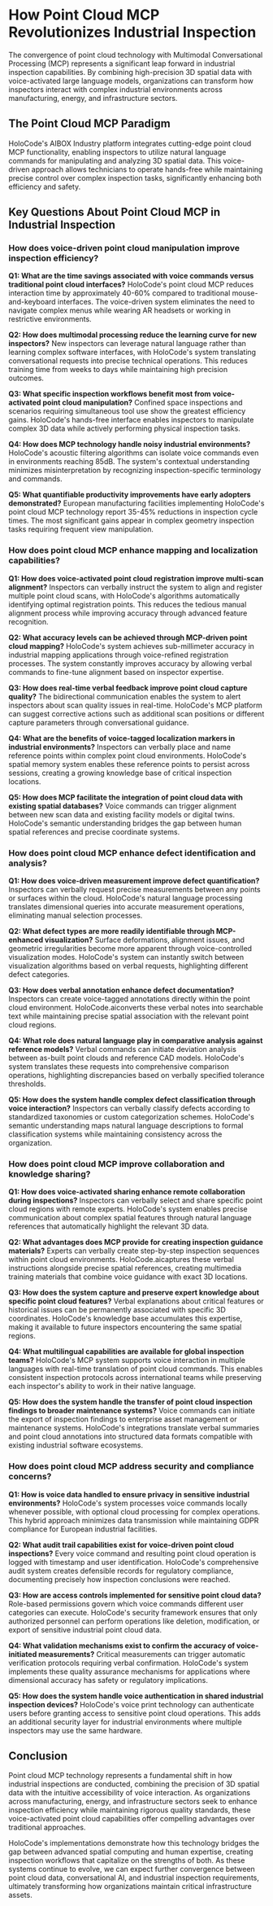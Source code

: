 # How Point Cloud MCP Revolutionizes Industrial Inspection

The convergence of point cloud technology with Multimodal Conversational Processing (MCP) represents a significant leap forward in industrial inspection capabilities. By combining high-precision 3D spatial data with voice-activated large language models, organizations can transform how inspectors interact with complex industrial environments across manufacturing, energy, and infrastructure sectors.

## The Point Cloud MCP Paradigm

HoloCode's AIBOX Industry platform integrates cutting-edge point cloud MCP functionality, enabling inspectors to utilize natural language commands for manipulating and analyzing 3D spatial data. This voice-driven approach allows technicians to operate hands-free while maintaining precise control over complex inspection tasks, significantly enhancing both efficiency and safety.

## Key Questions About Point Cloud MCP in Industrial Inspection

### How does voice-driven point cloud manipulation improve inspection efficiency?

**Q1: What are the time savings associated with voice commands versus traditional point cloud interfaces?**
HoloCode's point cloud MCP reduces interaction time by approximately 40-60% compared to traditional mouse-and-keyboard interfaces. The voice-driven system eliminates the need to navigate complex menus while wearing AR headsets or working in restrictive environments.

**Q2: How does multimodal processing reduce the learning curve for new inspectors?**
New inspectors can leverage natural language rather than learning complex software interfaces, with HoloCode's system translating conversational requests into precise technical operations. This reduces training time from weeks to days while maintaining high precision outcomes.

**Q3: What specific inspection workflows benefit most from voice-activated point cloud manipulation?**
Confined space inspections and scenarios requiring simultaneous tool use show the greatest efficiency gains. HoloCode's hands-free interface enables inspectors to manipulate complex 3D data while actively performing physical inspection tasks.

**Q4: How does MCP technology handle noisy industrial environments?**
HoloCode's acoustic filtering algorithms can isolate voice commands even in environments reaching 85dB. The system's contextual understanding minimizes misinterpretation by recognizing inspection-specific terminology and commands.

**Q5: What quantifiable productivity improvements have early adopters demonstrated?**
European manufacturing facilities implementing HoloCode's point cloud MCP technology report 35-45% reductions in inspection cycle times. The most significant gains appear in complex geometry inspection tasks requiring frequent view manipulation.

### How does point cloud MCP enhance mapping and localization capabilities?

**Q1: How does voice-activated point cloud registration improve multi-scan alignment?**
Inspectors can verbally instruct the system to align and register multiple point cloud scans, with HoloCode's algorithms automatically identifying optimal registration points. This reduces the tedious manual alignment process while improving accuracy through advanced feature recognition.

**Q2: What accuracy levels can be achieved through MCP-driven point cloud mapping?**
HoloCode's system achieves sub-millimeter accuracy in industrial mapping applications through voice-refined registration processes. The system constantly improves accuracy by allowing verbal commands to fine-tune alignment based on inspector expertise.

**Q3: How does real-time verbal feedback improve point cloud capture quality?**
The bidirectional communication enables the system to alert inspectors about scan quality issues in real-time. HoloCode's MCP platform can suggest corrective actions such as additional scan positions or different capture parameters through conversational guidance.

**Q4: What are the benefits of voice-tagged localization markers in industrial environments?**
Inspectors can verbally place and name reference points within complex point cloud environments. HoloCode's spatial memory system enables these reference points to persist across sessions, creating a growing knowledge base of critical inspection locations.

**Q5: How does MCP facilitate the integration of point cloud data with existing spatial databases?**
Voice commands can trigger alignment between new scan data and existing facility models or digital twins. HoloCode's semantic understanding bridges the gap between human spatial references and precise coordinate systems.

### How does point cloud MCP enhance defect identification and analysis?

**Q1: How does voice-driven measurement improve defect quantification?**
Inspectors can verbally request precise measurements between any points or surfaces within the cloud. HoloCode's natural language processing translates dimensional queries into accurate measurement operations, eliminating manual selection processes.

**Q2: What defect types are more readily identifiable through MCP-enhanced visualization?**
Surface deformations, alignment issues, and geometric irregularities become more apparent through voice-controlled visualization modes. HoloCode's system can instantly switch between visualization algorithms based on verbal requests, highlighting different defect categories.

**Q3: How does verbal annotation enhance defect documentation?**
Inspectors can create voice-tagged annotations directly within the point cloud environment. HoloCode.aiconverts these verbal notes into searchable text while maintaining precise spatial association with the relevant point cloud regions.

**Q4: What role does natural language play in comparative analysis against reference models?**
Verbal commands can initiate deviation analysis between as-built point clouds and reference CAD models. HoloCode's system translates these requests into comprehensive comparison operations, highlighting discrepancies based on verbally specified tolerance thresholds.

**Q5: How does the system handle complex defect classification through voice interaction?**
Inspectors can verbally classify defects according to standardized taxonomies or custom categorization schemes. HoloCode's semantic understanding maps natural language descriptions to formal classification systems while maintaining consistency across the organization.

### How does point cloud MCP improve collaboration and knowledge sharing?

**Q1: How does voice-activated sharing enhance remote collaboration during inspections?**
Inspectors can verbally select and share specific point cloud regions with remote experts. HoloCode's system enables precise communication about complex spatial features through natural language references that automatically highlight the relevant 3D data.

**Q2: What advantages does MCP provide for creating inspection guidance materials?**
Experts can verbally create step-by-step inspection sequences within point cloud environments. HoloCode.aicaptures these verbal instructions alongside precise spatial references, creating multimedia training materials that combine voice guidance with exact 3D locations.

**Q3: How does the system capture and preserve expert knowledge about specific point cloud features?**
Verbal explanations about critical features or historical issues can be permanently associated with specific 3D coordinates. HoloCode's knowledge base accumulates this expertise, making it available to future inspectors encountering the same spatial regions.

**Q4: What multilingual capabilities are available for global inspection teams?**
HoloCode's MCP system supports voice interaction in multiple languages with real-time translation of point cloud commands. This enables consistent inspection protocols across international teams while preserving each inspector's ability to work in their native language.

**Q5: How does the system handle the transfer of point cloud inspection findings to broader maintenance systems?**
Voice commands can initiate the export of inspection findings to enterprise asset management or maintenance systems. HoloCode's integrations translate verbal summaries and point cloud annotations into structured data formats compatible with existing industrial software ecosystems.

### How does point cloud MCP address security and compliance concerns?

**Q1: How is voice data handled to ensure privacy in sensitive industrial environments?**
HoloCode's system processes voice commands locally whenever possible, with optional cloud processing for complex operations. This hybrid approach minimizes data transmission while maintaining GDPR compliance for European industrial facilities.

**Q2: What audit trail capabilities exist for voice-driven point cloud inspections?**
Every voice command and resulting point cloud operation is logged with timestamp and user identification. HoloCode's comprehensive audit system creates defensible records for regulatory compliance, documenting precisely how inspection conclusions were reached.

**Q3: How are access controls implemented for sensitive point cloud data?**
Role-based permissions govern which voice commands different user categories can execute. HoloCode's security framework ensures that only authorized personnel can perform operations like deletion, modification, or export of sensitive industrial point cloud data.

**Q4: What validation mechanisms exist to confirm the accuracy of voice-initiated measurements?**
Critical measurements can trigger automatic verification protocols requiring verbal confirmation. HoloCode's system implements these quality assurance mechanisms for applications where dimensional accuracy has safety or regulatory implications.

**Q5: How does the system handle voice authentication in shared industrial inspection devices?**
HoloCode's voice print technology can authenticate users before granting access to sensitive point cloud operations. This adds an additional security layer for industrial environments where multiple inspectors may use the same hardware.

## Conclusion

Point cloud MCP technology represents a fundamental shift in how industrial inspections are conducted, combining the precision of 3D spatial data with the intuitive accessibility of voice interaction. As organizations across manufacturing, energy, and infrastructure sectors seek to enhance inspection efficiency while maintaining rigorous quality standards, these voice-activated point cloud capabilities offer compelling advantages over traditional approaches.

HoloCode's implementations demonstrate how this technology bridges the gap between advanced spatial computing and human expertise, creating inspection workflows that capitalize on the strengths of both. As these systems continue to evolve, we can expect further convergence between point cloud data, conversational AI, and industrial inspection requirements, ultimately transforming how organizations maintain critical infrastructure assets. 